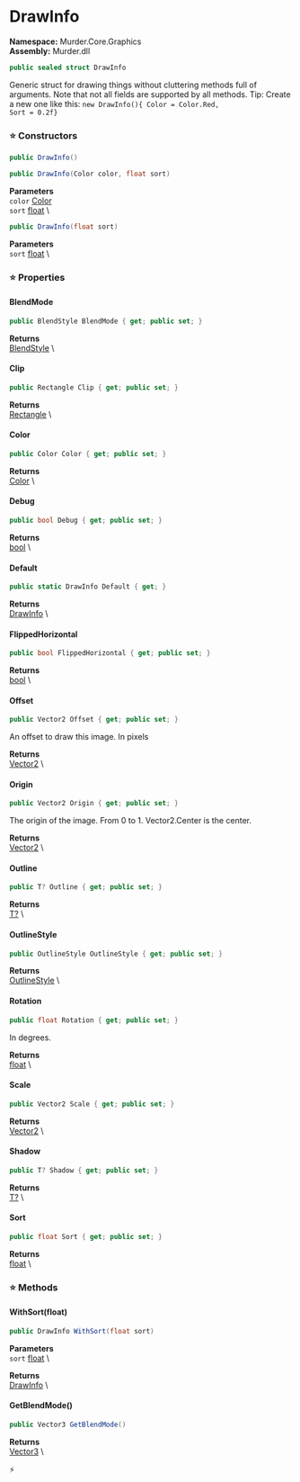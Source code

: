 # DrawInfo

**Namespace:** Murder.Core.Graphics \
**Assembly:** Murder.dll

```csharp
public sealed struct DrawInfo
```

Generic struct for drawing things without cluttering methods full of arguments.
            Note that not all fields are supported by all methods.
            Tip: Create a new one like this: <code>new DrawInfo(){ Color = Color.Red, Sort = 0.2f}</code>

### ⭐ Constructors
```csharp
public DrawInfo()
```

```csharp
public DrawInfo(Color color, float sort)
```

**Parameters** \
`color` [Color](../..//Murder/Core/Graphics/Color.html) \
`sort` [float](https://learn.microsoft.com/en-us/dotnet/api/System.Single?view=net-7.0) \

```csharp
public DrawInfo(float sort)
```

**Parameters** \
`sort` [float](https://learn.microsoft.com/en-us/dotnet/api/System.Single?view=net-7.0) \

### ⭐ Properties
#### BlendMode
```csharp
public BlendStyle BlendMode { get; public set; }
```

**Returns** \
[BlendStyle](../..//Murder/Core/Graphics/BlendStyle.html) \
#### Clip
```csharp
public Rectangle Clip { get; public set; }
```

**Returns** \
[Rectangle](../..//Murder/Core/Geometry/Rectangle.html) \
#### Color
```csharp
public Color Color { get; public set; }
```

**Returns** \
[Color](../..//Murder/Core/Graphics/Color.html) \
#### Debug
```csharp
public bool Debug { get; public set; }
```

**Returns** \
[bool](https://learn.microsoft.com/en-us/dotnet/api/System.Boolean?view=net-7.0) \
#### Default
```csharp
public static DrawInfo Default { get; }
```

**Returns** \
[DrawInfo](../..//Murder/Core/Graphics/DrawInfo.html) \
#### FlippedHorizontal
```csharp
public bool FlippedHorizontal { get; public set; }
```

**Returns** \
[bool](https://learn.microsoft.com/en-us/dotnet/api/System.Boolean?view=net-7.0) \
#### Offset
```csharp
public Vector2 Offset { get; public set; }
```

An offset to draw this image. In pixels

**Returns** \
[Vector2](../..//Murder/Core/Geometry/Vector2.html) \
#### Origin
```csharp
public Vector2 Origin { get; public set; }
```

The origin of the image. From 0 to 1. Vector2.Center is the center.

**Returns** \
[Vector2](../..//Murder/Core/Geometry/Vector2.html) \
#### Outline
```csharp
public T? Outline { get; public set; }
```

**Returns** \
[T?](https://learn.microsoft.com/en-us/dotnet/api/System.Nullable-1?view=net-7.0) \
#### OutlineStyle
```csharp
public OutlineStyle OutlineStyle { get; public set; }
```

**Returns** \
[OutlineStyle](../..//Murder/Core/Graphics/OutlineStyle.html) \
#### Rotation
```csharp
public float Rotation { get; public set; }
```

In degrees.

**Returns** \
[float](https://learn.microsoft.com/en-us/dotnet/api/System.Single?view=net-7.0) \
#### Scale
```csharp
public Vector2 Scale { get; public set; }
```

**Returns** \
[Vector2](../..//Murder/Core/Geometry/Vector2.html) \
#### Shadow
```csharp
public T? Shadow { get; public set; }
```

**Returns** \
[T?](https://learn.microsoft.com/en-us/dotnet/api/System.Nullable-1?view=net-7.0) \
#### Sort
```csharp
public float Sort { get; public set; }
```

**Returns** \
[float](https://learn.microsoft.com/en-us/dotnet/api/System.Single?view=net-7.0) \
### ⭐ Methods
#### WithSort(float)
```csharp
public DrawInfo WithSort(float sort)
```

**Parameters** \
`sort` [float](https://learn.microsoft.com/en-us/dotnet/api/System.Single?view=net-7.0) \

**Returns** \
[DrawInfo](../..//Murder/Core/Graphics/DrawInfo.html) \

#### GetBlendMode()
```csharp
public Vector3 GetBlendMode()
```

**Returns** \
[Vector3](https://docs.monogame.net/api/Microsoft.Xna.Framework.Vector3.html) \



⚡
